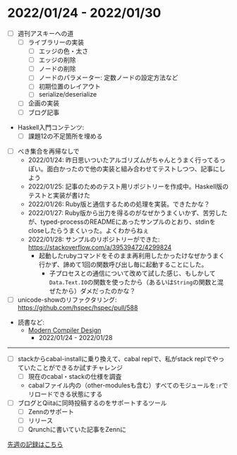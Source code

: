 # 2022/01/24 - 2022/01/30

- [ ] 週刊アスキーへの道
    - [ ] ライブラリーの実装
        - [ ] エッジの色・太さ
        - [ ] エッジの削除
        - [ ] ノードの削除
        - [ ] ノードのパラメーター: 定数ノードの設定方法など
        - [ ] 初期位置のレイアウト
        - [ ] serialize/deserialize
    - [ ] 企画の実装
    - [ ] ブログ記事
- Haskell入門コンテンツ:
    - [ ] 課題12の不足箇所を埋める
- [ ] べき集合を再帰なしで
    - 2022/01/24: 昨日思いついたアルゴリズムがちゃんとうまく行ってるっぽい。面白かったので他の実装と組み合わせてテストしつつ、記事にしよう
    - 2022/01/25: 記事のためのテスト用リポジトリーを作成中。Haskell版のテストと実装が書けた
    - 2022/01/26: Ruby版と通信するための処理を実装。できたかな？
    - 2022/01/27: Ruby版から出力を得るのがなぜかうまくいかず、苦労したが、typed-processのREADMEにあったサンプルのとおり、stdinをcloseしたらうまくいった。よくわからねぇ
    - 2022/01/28: サンプルのリポジトリーができた: <https://stackoverflow.com/a/39539472/4299824>
        - 起動したrubyコマンドをそのまま再利用したかったけなぜかうまく行かず、諦めて1回の関数呼び出し毎に起動することにした。
            - 子プロセスとの通信について改めて試した感じ、もしかして`Data.Text.IO`の関数を使ったから（あるいは`String`の関数と混ぜたから）ダメだったのかな？
- [ ] unicode-showのリファクタリング: <https://github.com/hspec/hspec/pull/588>
- 読書など:
    - [Modern Compiler Design](https://www.springer.com/jp/book/9781461446989)
        - 2022/01/24 - 2022/01/28

------

- [ ] stackからcabal-installに乗り換えて、cabal replで、私がstack replでやっていたことができるか試すチャレンジ
    - [ ] 現在のcabal・stackの仕様を調査
    - cabalファイル内の（other-modulesも含む）すべてのモジュールを`:r`でリロードできる状態にする
- [ ] ブログとQiitaに同時投稿するのをサポートするツール
    - [ ] Zennのサポート
    - [ ] リリース
    - [ ] Qrunchに書いていた記事をZennに

[先週の記録はこちら](https://github.com/igrep/daily-commits/blob/f52d29551e213d9aa401454addbecaed1bb2d0e4/yesterday.md)
